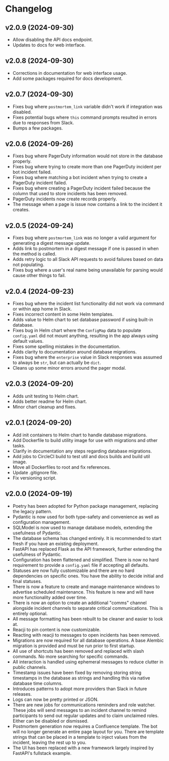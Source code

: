 # Changelog

## v2.0.9 (2024-09-30)

- Allow disabling the API docs endpoint.
- Updates to docs for web interface.

## v2.0.8 (2024-09-30)

- Corrections in documentation for web interface usage.
- Add some packages required for docs development.

## v2.0.7 (2024-09-30)

- Fixes bug where `postmortem_link` variable didn't work if integration was disabled.
- Fixes potential bugs where `this` command prompts resulted in errors due to responses from Slack.
- Bumps a few packages.

## v2.0.6 (2024-09-26)

- Fixes bug where PagerDuty information would not store in the database properly.
- Fixes bug where trying to create more than one PagerDuty incident per bot incident failed.
- Fixes bug where matching a bot incident when trying to create a PagerDuty incident failed.
- Fixes bug where creating a PagerDuty incident failed because the column that used to store incidents has been removed.
- PagerDuty incidents now create records properly.
- The message when a page is issue now contains a link to the incident it creates.

## v2.0.5 (2024-09-24)

- Fixes bug where `postmortem_link` was no longer a valid argument for generating a digest message update.
- Adds link to postmortem in a digest message if one is passed in when the method is called.
- Adds retry logic to all Slack API requests to avoid failures based on data not populating.
- Fixes bug where a user's real name being unavailable for parsing would cause other things to fail.

## v2.0.4 (2024-09-23)

- Fixes bug where the incident list functionality did not work via command or within app home in Slack.
- Fixes incorrect content in some Helm templates.
- Adds value to Helm chart to set database password if using built-in database.
- Fixes bug in Helm chart where the `ConfigMap` data to populate `config.yaml` did not mount anything, resulting in the app always using default values.
- Fixes some spelling mistakes in the documentation.
- Adds clarity to documentation around database migrations.
- Fixes bug where the `enterprise` value in Slack responses was assumed to always be `str`, but can actually be `dict`.
- Cleans up some minor errors around the pager modal.

## v2.0.3 (2024-09-20)

- Adds unit testing to Helm chart.
- Adds better readme for Helm chart.
- Minor chart cleanup and fixes.

## v2.0.1 (2024-09-20)

- Add init containers to Helm chart to handle database migrations.
- Add Dockerfile to build utility image for use with migrations and other tasks.
- Clarify in documentation any steps regarding database migrations.
- Add jobs to CircleCI build to test util and docs builds and build util image.
- Move all Dockerfiles to root and fix references.
- Update .gitignore file.
- Fix versioning script.

## v2.0.0 (2024-09-19)

- Poetry has been adopted for Python package management, replacing the legacy pattern.
- Pydantic is now used for both type-safety and convenience as well as configuration management.
- SQLModel is now used to manage database models, extending the usefulness of Pydantic.
- The database schema has changed entirely. It is recommended to start fresh if you have an existing deployment.
- FastAPI has replaced Flask as the API framework, further extending the usefulness of Pydantic.
- Configuration has been flattened and simplified. There is now no hard requirement to provide a `config.yaml` file if accepting all defaults.
- Statuses are now fully customizable and there are no hard dependencies on specific ones. You have the ability to decide initial and final statuses.
- There is now a feature to create and manage maintenance windows to advertise scheduled maintenance. This feature is new and will have more functionality added over time.
- There is now an option to create an additional "comms" channel alongside incident channels to separate critical communications. This is entirely optional.
- All message formatting has been rebuilt to be cleaner and easier to look at.
- Reacji to pin content is now customizable.
- Reacting with reacji to messages to open incidents has been removed.
- Migrations are now required for all database operations. A base Alembic migration is provided and must be run prior to first startup.
- All use of shortcuts has been removed and replaced with slash commands. No more searching for specific commands.
- All interaction is handled using ephemeral messages to reduce clutter in public channels.
- Timestamp issues have been fixed by removing storing string timestamps in the database as strings and handling this via native database time columns.
- Introduces patterns to adopt more providers than Slack in future releases.
- Logs can now be pretty printed or JSON.
- There are new jobs for communications reminders and role watcher. These jobs will send messages to an incident channel to remind participants to send out regular updates and to claim unclaimed roles. Either can be disabled or dismissed.
- Postmortem generation now requires a Confluence template. The bot will no longer generate an entire page layout for you. There are template strings that can be placed in a template to inject values from the incident, leaving the rest up to you.
- The UI has been replaced with a new framework largely inspired by FastAPI's fullstack example.
